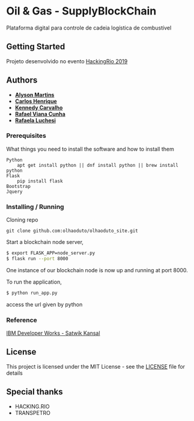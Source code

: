 # Oil & Gas - SupplyBlockChain

Plataforma digital para controle de cadeia logística de combustível

## Getting Started

Projeto desenvolvido no evento [HackingRio 2019](http://www.hackingrio.com/)

## Authors

* [**Alyson Martins**](https://github.com/javac7)
* [**Carlos Henrique**](https://www.linkedin.com/in/carloshenriquerp/)
* [**Kennedy Carvalho**](https://github.com/kndrio)
* [**Rafael Viana Cunha**](https://github.com/rafaelvianacunha)
* [**Rafaela Luchesi**](https://rafaluchesi.com)

### Prerequisites

What things you need to install the software and how to install them

```
Python
    apt get install python || dnf install python || brew install python
Flask
    pip install flask
Bootstrap
Jquery
```

### Installing / Running

Cloning repo
```
git clone github.com:olhaoduto/olhaoduto_site.git
```

Start a blockchain node server,

```sh
$ export FLASK_APP=node_server.py
$ flask run --port 8000
```

One instance of our blockchain node is now up and running at port 8000.


To run the application,

```sh
$ python run_app.py
```

access the url given by python

### Reference

[IBM Developer Works - Satwik Kansal](https://www.ibm.com/developerworks/cloud/library/cl-develop-blockchain-app-in-python/index.html)

## License

This project is licensed under the MIT License - see the [LICENSE](LICENSE) file for details

## Special thanks

* HACKING.RIO
* TRANSPETRO